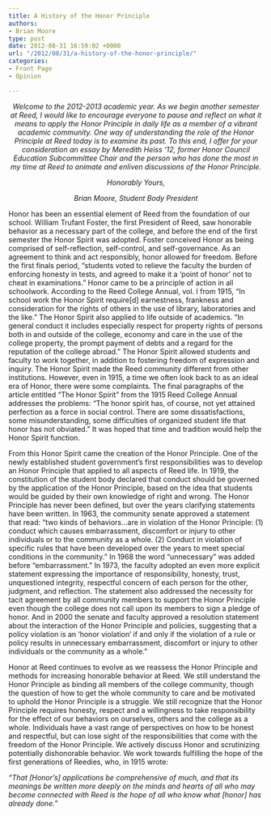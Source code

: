 ```yaml
---
title: A History of the Honor Principle
authors:
- Brian Moore
type: post
date: 2012-08-31 16:59:02 +0000
url: "/2012/08/31/a-history-of-the-honor-principle/"
categories:
- Front Page
- Opinion

---
```

<p style="text-align: center;">
  <em>Welcome to the 2012-2013 academic year. As we begin another semester at Reed, I would like to encourage everyone to pause and reflect on what it means to apply the Honor Principle in daily life as a member of a vibrant academic community. </em><em>One way of understanding the role of the Honor Principle at Reed today is to examine its past. To this end, I offer for your consideration an essay by Meredith Heiss ‘12, former Honor Council Education Subcommittee Chair and the person who has done the most in my time at Reed to animate and enliven discussions of the Honor Principle.</em>
</p>

<p style="text-align: center;">
  <em>Honorably Yours,</em>
</p>

<p style="text-align: center;">
  <em>Brian Moore, Student Body President</em>
</p>

Honor has been an essential element of Reed from the foundation of our school. William Trufant Foster, the first President of Reed, saw honorable behavior as a necessary part of the college, and before the end of the first semester the Honor Spirit was adopted. Foster conceived Honor as being comprised of self-reflection, self-control, and self-governance. As an agreement to think and act responsibly, honor allowed for freedom. Before the first finals period, “students voted to relieve the faculty the burden of enforcing honesty in tests, and agreed to make it a ‘point of honor’ not to cheat in examinations.” Honor came to be a principle of action in all schoolwork. According to the Reed College Annual, vol. I from 1915, “In school work the Honor Spirit require[d] earnestness, frankness and consideration for the rights of others in the use of library, laboratories and the like.” The Honor Spirit also applied to life outside of academics. “In general conduct it includes especially respect for property rights of persons both in and outside of the college, economy and care in the use of the college property, the prompt payment of debts and a regard for the reputation of the college abroad.” The Honor Spirit allowed students and faculty to work together, in addition to fostering freedom of expression and inquiry. The Honor Spirit made the Reed community different from other institutions. However, even in 1915, a time we often look back to as an ideal era of Honor, there were some complaints. The final paragraphs of the article entitled “The Honor Spirit” from the 1915 Reed College Annual addresses the problems: “The honor spirit has, of course, not yet attained perfection as a force in social control. There are some dissatisfactions, some misunderstanding, some difficulties of organized student life that honor has not obviated.” It was hoped that time and tradition would help the Honor Spirit function.

From this Honor Spirit came the creation of the Honor Principle. One of the newly established student government’s first responsibilities was to develop an Honor Principle that applied to all aspects of Reed life. In 1919, the constitution of the student body declared that conduct should be governed by the application of the Honor Principle, based on the idea that students would be guided by their own knowledge of right and wrong. The Honor Principle has never been defined, but over the years clarifying statements have been written. In 1963, the community senate approved a statement that read: “two kinds of behaviors…are in violation of the Honor Principle: (1) conduct which causes embarrassment, discomfort or injury to other individuals or to the community as a whole. (2) Conduct in violation of specific rules that have been developed over the years to meet special conditions in the community.” In 1968 the word “unnecessary” was added before “embarrassment.” In 1973, the faculty adopted an even more explicit statement expressing the importance of responsibility, honesty, trust, unquestioned integrity, respectful concern of each person for the other, judgment, and reflection. The statement also addressed the necessity for tacit agreement by all community members to support the Honor Principle even though the college does not call upon its members to sign a pledge of honor. And in 2000 the senate and faculty approved a resolution statement about the interaction of the Honor Principle and policies, suggesting that a policy violation is an ‘honor violation’ if and only if the violation of a rule or policy results in unnecessary embarrassment, discomfort or injury to other individuals or the community as a whole.”

Honor at Reed continues to evolve as we reassess the Honor Principle and methods for increasing honorable behavior at Reed. We still understand the Honor Principle as binding all members of the college community, though the question of how to get the whole community to care and be motivated to uphold the Honor Principle is a struggle. We still recognize that the Honor Principle requires honesty, respect and a willingness to take responsibility for the effect of our behaviors on ourselves, others and the college as a whole. Individuals have a vast range of perspectives on how to be honest and respectful, but can lose sight of the responsibilities that come with the freedom of the Honor Principle. We actively discuss Honor and scrutinizing potentially dishonorable behavior. We work towards fulfilling the hope of the first generations of Reedies, who, in 1915 wrote:

_“That [Honor’s] applications be comprehensive of much, and that its meanings be written more deeply on the minds and hearts of all who may become connected with Reed is the hope of all who know what [honor] has already done.”_